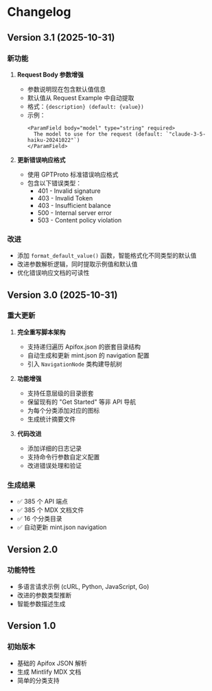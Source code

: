 # Changelog

## Version 3.1 (2025-10-31)

### 新功能

1. **Request Body 参数增强**
   - 参数说明现在包含默认值信息
   - 默认值从 Request Example 中自动提取
   - 格式：`{description} (default: {value})`
   - 示例：
     ```
     <ParamField body="model" type="string" required>
       The model to use for the request (default: `"claude-3-5-haiku-20241022"`)
     </ParamField>
     ```

2. **更新错误响应格式**
   - 使用 GPTProto 标准错误响应格式
   - 包含以下错误类型：
     - 401 - Invalid signature
     - 403 - Invalid Token
     - 403 - Insufficient balance
     - 500 - Internal server error
     - 503 - Content policy violation

### 改进

- 添加 `format_default_value()` 函数，智能格式化不同类型的默认值
- 改进参数解析逻辑，同时提取示例值和默认值
- 优化错误响应文档的可读性

## Version 3.0 (2025-10-31)

### 重大更新

1. **完全重写脚本架构**
   - 支持递归遍历 Apifox.json 的嵌套目录结构
   - 自动生成和更新 mint.json 的 navigation 配置
   - 引入 `NavigationNode` 类构建导航树

2. **功能增强**
   - 支持任意层级的目录嵌套
   - 保留现有的 "Get Started" 等非 API 导航
   - 为每个分类添加对应的图标
   - 生成统计摘要文件

3. **代码改进**
   - 添加详细的日志记录
   - 支持命令行参数自定义配置
   - 改进错误处理和验证

### 生成结果

- ✅ 385 个 API 端点
- ✅ 385 个 MDX 文档文件
- ✅ 16 个分类目录
- ✅ 自动更新 mint.json navigation

## Version 2.0

### 功能特性

- 多语言请求示例 (cURL, Python, JavaScript, Go)
- 改进的参数类型推断
- 智能参数描述生成

## Version 1.0

### 初始版本

- 基础的 Apifox JSON 解析
- 生成 Mintlify MDX 文档
- 简单的分类支持
